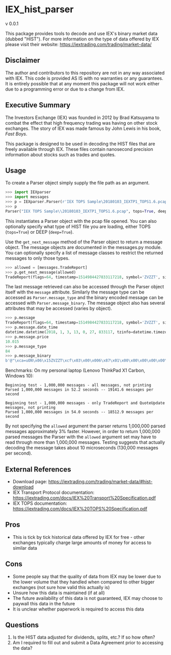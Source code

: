 # IEX_hist_parser

v 0.0.1

This package provides tools to decode and use IEX's binary market data (dubbed "HIST"). For more information on the type of data offered by IEX please visit their website: https://iextrading.com/trading/market-data/

## Disclaimer

The author and contributors to this repository are not in any way associated with IEX. This code is provided AS IS with no warranties or any guarantees. It is entirely possible that at any moment this package will not work either due to a programming error or due to a change from IEX.

## Executive Summary

The Investors Exchange (IEX) was founded in 2012 by Brad Katsuyama to combat the effect that high frequency trading was having on other stock exchanges. The story of IEX was made famous by John Lewis in his book, _Fast Boys_.

This package is designed to be used in decoding the HIST files that are freely available through IEX. These files contain nanosecond precision information about stocks such as trades and quotes.

## Usage

To create a Parser object simply supply the file path as an argument.

```Python
>>> import IEXparser
>>> import messages
>>> p = IEXparser.Parser(r'IEX TOPS Sample\20180103_IEXTP1_TOPS1.6.pcap')
>>> p
Parser("IEX TOPS Sample\\20180103_IEXTP1_TOPS1.6.pcap", tops=True, deep=False)
```

This instantiates a Parser object with the pcap file opened. You can also optionally specify what type of HIST file you are loading, either TOPS (`tops=True`) or DEEP (`deep=True`).

Use the `get_next_message` method of the Parser object to return a message object. The message objects are documented in the messages.py module. You can optionally specify a list of message classes to restrict the returned messages to only those types.

```Python
>>> allowed = [messages.TradeReport]
>>> p.get_next_message(allowed)
TradeReport(flags=64, timestamp=1514984427833117218, symbol='ZVZZT', size=975, price_int=100150, trade_id=577243)
```

The last message retrieved can also be accessed through the Parser object itself with the `message` attribute. Similarly the message type can be accessed as `Parser.message_type` and the binary encoded message can be accessed with `Parser.message_binary`. The message object also has several attributes that may be accessed (varies by object).

```Python
>>> p.message
TradeReport(flags=64, timestamp=1514984427833117218, symbol='ZVZZT', size=975, price_int=100150, trade_id=577243)
>>> p.message.date_time
datetime.datetime(2018, 1, 3, 13, 0, 27, 833117, tzinfo=datetime.timezone.utc)
>>> p.message.price
10.015
>>> p.message_type
84
>>> p.message_binary
b'@"\xca=uON\x06\x15ZVZZT\xcf\x03\x00\x006\x87\x01\x00\x00\x00\x00\x00\xdb\xce\x08\x00\x00\x00\x00\x00'
```

Benchmarks:
On my personal laptop (Lenovo ThinkPad X1 Carbon, Windows 10):
```
Beginning test - 1,000,000 messages - all messages, not printing
Parsed 1,000,000 messages in 52.2 seconds -- 19141.6 messages per second

Beginning test - 1,000,000 messages - only TradeReport and QuoteUpdate messages, not printing
Parsed 1,000,000 messages in 54.0 seconds -- 18512.9 messages per second
```

By not specifying the `allowed` argument the parser returns 1,000,000 parsed messages approximately 3% faster. However, in order to return 1,000,000 parsed messages the Parser with the `allowed` argument set may have to read through more than 1,000,000 messages. Testing suggests that actually decoding the message takes about 10 microseconds (130,000 messages per second).

## External References

- Download page: <https://iextrading.com/trading/market-data/#hist-download>
- IEX Transport Protocol documentation: <https://iextrading.com/docs/IEX%20Transport%20Specification.pdf>
- IEX TOPS documentation: <https://iextrading.com/docs/IEX%20TOPS%20Specification.pdf>

## Pros

- This is tick by tick historical data offered by IEX for free - other exchanges typically charge large amounts of money for access to similar data

## Cons

- Some people say that the quality of data from IEX may be lower due to the lower volume that they handled when compared to other bigger exchanges (not sure how valid this actually is)
- Unsure how this data is maintained (if at all)
- The future availability of this data is not guaranteed, IEX may choose to paywall this data in the future
- It is unclear whether paperwork is required to access this data

## Questions

1. Is the HIST data adjusted for dividends, splits, etc.? If so how often?
2. Am I required to fill out and submit a Data Agreement prior to accessing the data?